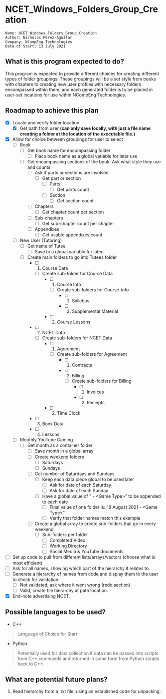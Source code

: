 # NCET_Windows_Folders_Group_Creation
	Name: NCET_Windows_Folders_Group_Creation
	Author: Nicholas Perez-Aguilar
	Company: NCompEng Technologies
	Date of Start: 13 July 2021

## What is this program expected to do?
This program is expected to provide different choices for creating different types of folder groupings. These groupings will be a set style from books with chapters to creating new user profiles with necessary folders encompassed within them, and each generated folder is to be placed in user-set locations for use within NCompEng Technologies.

## Roadmap to achieve this plan
- [X] Locate and verify folder location
  - [X] Get path from user __(can only save locally, with just a file name creating a folder at the location of the executable file.)__
- [X] Allow for choice between groupings for user to select
  - [ ] Book
    - [ ] Get book name for encompassing folder
      - [ ] Place book name as a global variable for later use
    - [ ] Get encompassing sections of the book. Ask what style they use and counts
      - [ ] Ask if parts or sections are involved
        - [ ] Get part or section
          - [ ] Parts
            - [ ] Get parts count
          - [ ] Section
            - [ ] Get section count
      - [ ] Chapters
        - [ ] Get chapter count per section
      - [ ] Sub-chapters
        - [ ] Get sub-chapter count per chapter
      - [ ] Appendixes
        - [ ] Get usable appendixes count
  - [ ] New User (Tutoring)
    - [ ] Get name of Tutee
      - [ ] Save to a global variable for later
    - [ ] Create main folders to go into Tutees folder
      - [ ] 1) Course Data
        - [ ] Create sub-folder for Course Data
          - [ ] 1) Course Info
            - [ ] Create sub-folders for Course-info
              - [ ] 1) Syllabus
              - [ ] 2) Supplemental Material
          - [ ] 2) Course Lessons
      - [ ] 2) NCET Data
        - [ ] Create sub-folders for NCET Data
          - [ ] 1) Agreement
            - [ ] Create sub-folders for Agreement
              - [ ] 1) Contracts
              - [ ] 2) Billing
                - [ ] Create sub-folders for Billing
                  - [ ] 1) Invoices
                  - [ ] 2) Reciepts
          - [ ] 2) Time Clock
      - [ ] 3) Book Data
      - [ ] 4) Lessons
  - [ ] Monthly YouTube Gaming
    - [ ] Get month as a container folder
      - [ ] Save month in a global array
      - [ ] Create weekend folders
        - [ ] Saturdays
        - [ ] Sundays
      - [ ] Get number of Saturdays and Sundays
        - [ ] Keep each data piece global to be used later
          - [ ] Ask for date of each Saturday
          - [ ] Ask for date of each Sunday
        - [ ] Have a global value of " - \<Game Type>" to be appended to each date
          - [ ] Final value of one folder is: "8 August 2021 - \<Game Type>"
          - [ ] Verify that folder names match this example
      - [ ] Create a global array to create sub-folders that go in every weekend
        - [ ] Sub-folders per folder
          - [ ] Completed Video
          - [ ] Working Directory
          - [ ] Social Media & YouTube documents
- [ ] Set up code to pull from different lists/arrays/vectors (choose what is most efficient)
- [ ] Ask for all names, showing which part of the hierarchy it relates to.
- [ ] Generate a hierarchy of names from code and display them to the user to check for validation.
  - [ ] Not validated, ask where it went wrong (redo section)
  - [ ] Valid, create file hierarchy at path location.
- [X] End-note advertising NCET.

## Possible languages to be used?
- C++
> Language of Choice for Start
- Python
> Potentially used for data collection if data can be passed into scripts from C++ commands and returned in some form from Python scripts back to C++.

## What are potential future plans?
1. Read hierarchy from a .txt file, using an established code for unpacking.